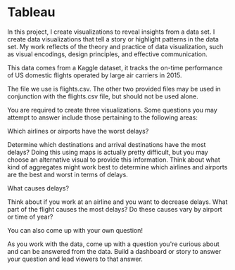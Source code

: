 # Tableau

In this project, I create visualizations to reveal insights from a data set.
I create data visualizations that tell a story or highlight patterns in the data set.
My work reflects of the theory and practice of data visualization, such as visual encodings, design principles, and effective communication.

This data comes from a Kaggle dataset, it tracks the on-time performance of US domestic flights operated by large air carriers in 2015.

The file we use is flights.csv.
The other two provided files may be used in conjunction with the flights.csv file, but should not be used alone.

You are required to create three visualizations. Some questions you may attempt to answer include those pertaining to the following areas:

Which airlines or airports have the worst delays?

Determine which destinations and arrival destinations have the most delays? Doing this using maps is actually pretty difficult, but you may choose an alternative visual to provide this information. Think about what kind of aggregates might work best to determine which airlines and airports are the best and worst in terms of delays.

What causes delays?

Think about if you work at an airline and you want to decrease delays. What part of the flight causes the most delays? Do these causes vary by airport or time of year?

You can also come up with your own question!

As you work with the data, come up with a question you're curious about and can be answered from the data. Build a dashboard or story to answer your question and lead viewers to that answer.
